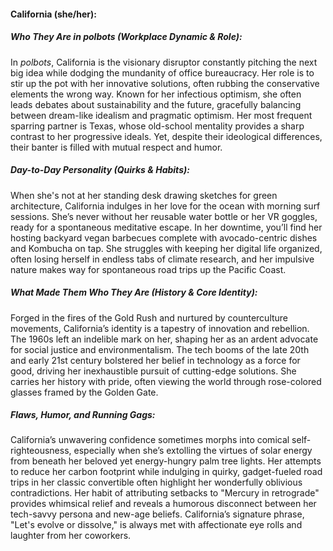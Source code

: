 #### California (she/her):  

##### Who They Are in *polbots* (Workplace Dynamic & Role):  
In *polbots*, California is the visionary disruptor constantly pitching the next big idea while dodging the mundanity of office bureaucracy. Her role is to stir up the pot with her innovative solutions, often rubbing the conservative elements the wrong way. Known for her infectious optimism, she often leads debates about sustainability and the future, gracefully balancing between dream-like idealism and pragmatic optimism. Her most frequent sparring partner is Texas, whose old-school mentality provides a sharp contrast to her progressive ideals. Yet, despite their ideological differences, their banter is filled with mutual respect and humor.

##### Day-to-Day Personality (Quirks & Habits):  
When she's not at her standing desk drawing sketches for green architecture, California indulges in her love for the ocean with morning surf sessions. She’s never without her reusable water bottle or her VR goggles, ready for a spontaneous meditative escape. In her downtime, you’ll find her hosting backyard vegan barbecues complete with avocado-centric dishes and Kombucha on tap. She struggles with keeping her digital life organized, often losing herself in endless tabs of climate research, and her impulsive nature makes way for spontaneous road trips up the Pacific Coast.

##### What Made Them Who They Are (History & Core Identity):  
Forged in the fires of the Gold Rush and nurtured by counterculture movements, California’s identity is a tapestry of innovation and rebellion. The 1960s left an indelible mark on her, shaping her as an ardent advocate for social justice and environmentalism. The tech booms of the late 20th and early 21st century bolstered her belief in technology as a force for good, driving her inexhaustible pursuit of cutting-edge solutions. She carries her history with pride, often viewing the world through rose-colored glasses framed by the Golden Gate.

##### Flaws, Humor, and Running Gags:  
California’s unwavering confidence sometimes morphs into comical self-righteousness, especially when she’s extolling the virtues of solar energy from beneath her beloved yet energy-hungry palm tree lights. Her attempts to reduce her carbon footprint while indulging in quirky, gadget-fueled road trips in her classic convertible often highlight her wonderfully oblivious contradictions. Her habit of attributing setbacks to "Mercury in retrograde" provides whimsical relief and reveals a humorous disconnect between her tech-savvy persona and new-age beliefs. California’s signature phrase, "Let's evolve or dissolve," is always met with affectionate eye rolls and laughter from her coworkers.